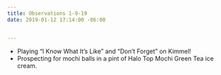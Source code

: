 ```yaml
---
title: Observations 1-9-19
date: 2019-01-12 17:14:00 -06:00


---
```


- Playing “I Know What It’s Like” and “Don’t Forget” on Kimmel!
- Prospecting for mochi balls in a pint of Halo Top Mochi Green Tea ice cream.